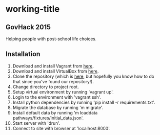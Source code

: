 # working-title

## GovHack 2015 

Helping people with post-school life choices.

## Installation
1. Download and install Vagrant from [here](http://www.vagrantup.com/downloads).
2. Download and install VirtualBox from [here](https://www.virtualbox.org/wiki/Downloads).
3. Clone the repository (which is [here](https://github.com/working-title/working-title), but hopefully you know how to do that since you've found our repository!).
4. Change directory to project root.
5. Setup virtual environment by running 'vagrant up'.
6. Login to the environment with 'vagrant ssh'.
7. Install python dependencies by running 'pip install -r requirements.txt'.
8. Migrate the database by running 'm migrate'.
9. Install default data by running 'm loaddata pathways/fixtures/initial_data.json'.
10. Start server with 'drun'.
11. Connect to site with browser at 'localhost:8000'.

